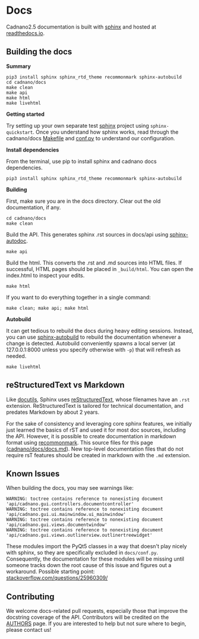 
# Docs

Cadnano2.5 documentation is built with [sphinx] and hosted at [readthedocs.io].

## Building the docs

**Summary**

```
pip3 install sphinx sphinx_rtd_theme recommonmark sphinx-autobuild
cd cadnano/docs
make clean
make api
make html
make livehtml
```

**Getting started**

Try setting up your own separate test [sphinx] project using `sphinx-quickstart`. Once you understand how sphinx works, read through the cadnano/docs [Makefile] and [conf.py] to understand our configuration.

**Install dependencies**

From the terminal, use pip to install sphinx and cadnano docs dependencies.

```
pip3 install sphinx sphinx_rtd_theme recommonmark sphinx-autobuild
```

**Building**

First, make sure you are in the docs directory. Clear out the old documentation, if any.

```
cd cadnano/docs
make clean
```

Build the API. This generates sphinx .rst sources in docs/api using [sphinx-autodoc].


```
make api
```

Build the html. This converts the .rst and .md sources into HTML files. If successful, HTML pages should be placed in `_build/html`. You can open the index.html to inspect your edits.


```
make html
```

If you want to do everything together in a single command:

```
make clean; make api; make html
```


**Autobuild**

It can get tedious to rebuild the docs during heavy editing sessions. Instead, you can use [sphinx-autobuild] to rebuild the documentation whenever a change is detected. Autobuild conveniently spawns a local server (at 127.0.0.1:8000 unless you specify otherwise with `-p`) that will refresh as needed.

```
make livehtml
```

## reStructuredText vs Markdown

Like [docutils], Sphinx uses [reStructuredText], whose filenames have an `.rst` extension. ReStructuredText is tailored for technical documentation, and predates Markdown by about 2 years.

For the sake of consistency and leveraging core sphinx features, we initially just learned the basics of rST and used it for most doc sources, including the API. However, it is possible to create documentation in markdown format using [recommonmark]. This source files for this page ([cadnano/docs/docs.md]). New top-level documentation files that do not require rsT features should be created in markdown with the `.md` extension.


## Known Issues

When building the docs, you may see warnings like:

```
WARNING: toctree contains reference to nonexisting document 'api/cadnano.gui.controllers.documentcontroller'
WARNING: toctree contains reference to nonexisting document 'api/cadnano.gui.ui.mainwindow.ui_mainwindow'
WARNING: toctree contains reference to nonexisting document 'api/cadnano.gui.views.documentwindow'
WARNING: toctree contains reference to nonexisting document 'api/cadnano.gui.views.outlinerview.outlinertreewidget'
```

These modules import the PyQt5 classes in a way that doesn't play nicely with sphinx, so they are specifically excluded in `docs/conf.py`. Consequently, the documentation for these modules will be missing until someone tracks down the root cause of this issue and figures out a workaround. Possible starting point: [stackoverflow.com/questions/25960309/](http://stackoverflow.com/questions/25960309/)


## Contributing

We welcome docs-related pull requests, especially those that improve the docstring coverage of the API. Contributors will be credited on the [AUTHORS] page. If you are interested to help but not sure where to begin, please contact us!


[docutils]: http://docutils.sourceforge.net/
[sphinx]: http://www.sphinx-doc.org/
[readthedocs.io]: http://cadnano.readthedocs.io/
[AUTHORS]: https://github.com/cadnano/cadnano2.5/blob/master/AUTHORS
[sphinx-autodoc]: http://www.sphinx-doc.org/en/stable/man/sphinx-apidoc.html
[reStructuredText]: http://www.sphinx-doc.org/en/stable/rest.html
[sphinx-autobuild]: https://pypi.python.org/pypi/sphinx-autobuild
[recommonmark]: https://github.com/rtfd/recommonmark
[cadnano/docs/docs.md]: https://github.com/cadnano/cadnano2.5/blob/master/docs/docs.md
[cadnano/docs/scripting.md]: https://github.com/cadnano/cadnano2.5/blob/master/docs/scripting.md
[Makefile]: https://github.com/cadnano/cadnano2.5/blob/master/docs/Makefile
[conf.py]: https://github.com/cadnano/cadnano2.5/blob/master/docs/conf.py